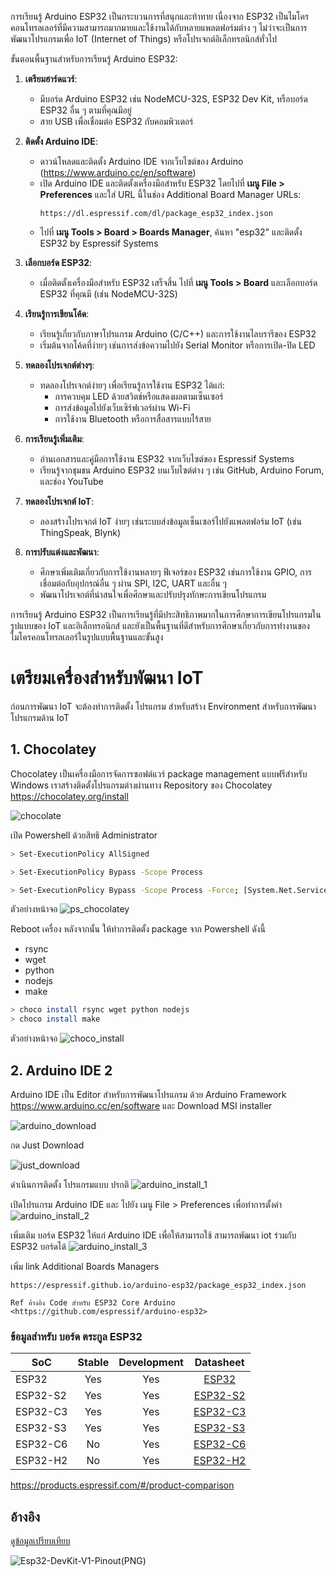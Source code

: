 การเรียนรู้ Arduino ESP32 เป็นกระบวนการที่สนุกและท้าทาย เนื่องจาก ESP32 เป็นไมโครคอนโทรลเลอร์ที่มีความสามารถมากมายและใช้งานได้กับหลายแพลตฟอร์มต่าง ๆ ไม่ว่าจะเป็นการพัฒนาโปรแกรมเพื่อ IoT (Internet of Things) หรือโปรเจกต์อิเล็กทรอนิกส์ทั่วไป

ขั้นตอนพื้นฐานสำหรับการเรียนรู้ Arduino ESP32:

1. **เตรียมฮาร์ดแวร์**:
   - มีบอร์ด Arduino ESP32 เช่น NodeMCU-32S, ESP32 Dev Kit, หรือบอร์ด ESP32 อื่น ๆ ตามที่คุณมีอยู่
   - สาย USB เพื่อเชื่อมต่อ ESP32 กับคอมพิวเตอร์

2. **ติดตั้ง Arduino IDE**:
   - ดาวน์โหลดและติดตั้ง Arduino IDE จากเว็บไซต์ของ Arduino (https://www.arduino.cc/en/software)
   - เปิด Arduino IDE และติดตั้งเครื่องมือสำหรับ ESP32 โดยไปที่ **เมนู File > Preferences** และใส่ URL นี้ในช่อง Additional Board Manager URLs:
     ```
     https://dl.espressif.com/dl/package_esp32_index.json
     ```
   - ไปที่ **เมนู Tools > Board > Boards Manager**, ค้นหา "esp32" และติดตั้ง ESP32 by Espressif Systems

3. **เลือกบอร์ด ESP32**:
   - เมื่อติดตั้งเครื่องมือสำหรับ ESP32 เสร็จสิ้น ไปที่ **เมนู Tools > Board** และเลือกบอร์ด ESP32 ที่คุณมี (เช่น NodeMCU-32S)

4. **เรียนรู้การเขียนโค้ด**:
   - เรียนรู้เกี่ยวกับภาษาโปรแกรม Arduino (C/C++) และการใช้งานไลบรารีของ ESP32
   - เริ่มต้นจากโค้ดที่ง่ายๆ เช่นการส่งข้อความไปยัง Serial Monitor หรือการเปิด-ปิด LED

5. **ทดลองโปรเจกต์ต่างๆ**:
   - ทดลองโปรเจกต์ง่ายๆ เพื่อเรียนรู้การใช้งาน ESP32 ได้แก่:
     - การควบคุม LED ด้วยสวิตช์หรือแสดงผลตามเซ็นเซอร์
     - การส่งข้อมูลไปยังเว็บเซิร์ฟเวอร์ผ่าน Wi-Fi
     - การใช้งาน Bluetooth หรือการสื่อสารแบบไร้สาย

6. **การเรียนรู้เพิ่มเติม**:
   - อ่านเอกสารและคู่มือการใช้งาน ESP32 จากเว็บไซต์ของ Espressif Systems
   - เรียนรู้จากชุมชน Arduino ESP32 บนเว็บไซต์ต่าง ๆ เช่น GitHub, Arduino Forum, และช่อง YouTube

7. **ทดลองโปรเจกต์ IoT**:
   - ลองสร้างโปรเจกต์ IoT ง่ายๆ เช่นระบบส่งข้อมูลเซ็นเซอร์ไปยังแพลตฟอร์ม IoT (เช่น ThingSpeak, Blynk)

8. **การปรับแต่งและพัฒนา**:
   - ศึกษาเพิ่มเติมเกี่ยวกับการใช้งานหลายๆ ฟีเจอร์ของ ESP32 เช่นการใช้งาน GPIO, การเชื่อมต่อกับอุปกรณ์อื่น ๆ ผ่าน SPI, I2C, UART และอื่น ๆ
   - พัฒนาโปรเจกต์ที่น่าสนใจเพื่อศึกษาและปรับปรุงทักษะการเขียนโปรแกรม

การเรียนรู้ Arduino ESP32 เป็นการเรียนรู้ที่มีประสิทธิภาพมากในการศึกษาการเขียนโปรแกรมในรูปแบบของ IoT และอิเล็กทรอนิกส์ และยังเป็นพื้นฐานที่ดีสำหรับการศึกษาเกี่ยวกับการทำงานของไมโครคอนโทรลเลอร์ในรูปแบบพื้นฐานและขั้นสูง

# เตรียมเครื่องสำหรับพัฒนา IoT

ก่อนการพัฒนา IoT จะต้องทำการติดตั้ง โปรแกรม สำหรับสร้าง Environment สำหรับการพัฒนาโปรแกรมด้าน IoT

##  1. Chocolatey  
Chocolatey เป็นเครื่องมือการจัดการซอฟต์แวร์ package management แบบฟรีสำหรับ Windows เราสร้างติดตั้งโปรแกรมต่างผ่านทาง Repository ของ Chocolatey  <https://chocolatey.org/install>

![chocolate](../assets/images/chocolatey1.png)

เปิด Powershell ด้วยสิทธิ Administrator

```sh
> Set-ExecutionPolicy AllSigned

> Set-ExecutionPolicy Bypass -Scope Process

> Set-ExecutionPolicy Bypass -Scope Process -Force; [System.Net.ServicePointManager]::SecurityProtocol = [System.Net.ServicePointManager]::SecurityProtocol -bor 3072; iex ((New-Object System.Net.WebClient).DownloadString('https://community.chocolatey.org/install.ps1'))

```
ตัวอย่างหน้าจอ
![ps_chocolatey](../assets/images/ps_chocolatey.png)

Reboot เครื่อง  หลังจากนั้น ให้ทำการติดตั้ง package จาก Powershell ดังนี้
- rsync
- wget
- python
- nodejs
- make

```sh
> choco install rsync wget python nodejs
> choco install make
```

ตัวอย่างหน้าจอ
![choco_install](../assets/images/choco_install.png)

## 2. Arduino IDE 2

Arduino IDE เป็น Editor สำหรับการพัฒนาโปรแกรม ด้วย Arduino Framework
<https://www.arduino.cc/en/software>  และ Download MSI installer 

![arduino_download](../assets/images/arduino_download.png)

กด Just Download

![just_download](../assets/images/just_download.png)

ดำเนินการติดตั้ง โปรแกรมแบบ ปรกติ
![arduino_install_1](../assets/images/arduino_install_1.png)

เปิดโปรแกรม Arduino IDE และ ไปยัง เมนู File > Preferences เพื่อทำการตั้งค่า
![arduino_install_2](../assets/images/arduino_install_2.png)


เพิ่มเติม บอร์ด ESP32 ให้แก่ Arduino IDE เพื่อให้สามารถใช้ สามารถพัฒนา iot ร่วมกับ ESP32 บอร์ดได้
![arduino_install_3](../assets/images/arduino_install_3.png)

เพิ่ม link Additional Boards Managers
```
https://espressif.github.io/arduino-esp32/package_esp32_index.json
```
```admonish
Ref อ้างอิง Code สำหรับ ESP32 Core Arduino  <https://github.com/espressif/arduino-esp32>
```

### ข้อมูลสำหรับ บอร์ด ตระกูล ESP32 
| **SoC**  | **Stable** | **Development** |                                           **Datasheet**                                           |
|----------|:----------:|:---------------:|:-------------------------------------------------------------------------------------------------:|
| ESP32    |     Yes    |       Yes       |    [ESP32](https://www.espressif.com/sites/default/files/documentation/esp32_datasheet_en.pdf)    |
| ESP32-S2 |     Yes    |       Yes       | [ESP32-S2](https://www.espressif.com/sites/default/files/documentation/esp32-s2_datasheet_en.pdf) |
| ESP32-C3 |     Yes    |       Yes       | [ESP32-C3](https://www.espressif.com/sites/default/files/documentation/esp32-c3_datasheet_en.pdf) |
| ESP32-S3 |     Yes    |       Yes       | [ESP32-S3](https://www.espressif.com/sites/default/files/documentation/esp32-s3_datasheet_en.pdf) |
| ESP32-C6 |     No     |       Yes       | [ESP32-C6](https://www.espressif.com/sites/default/files/documentation/esp32-c6_datasheet_en.pdf) |
| ESP32-H2 |     No     |       Yes       | [ESP32-H2](https://www.espressif.com/sites/default/files/documentation/esp32-h2_datasheet_en.pdf) |


<https://products.espressif.com/#/product-comparison>

## อ้างอิง
[ดูข้อมูลเปรียบเทียบ](./ref/compare_esp1.md)

![Esp32-DevKit-V1-Pinout(PNG)](../assets/images/ESP32-DevKit-V1-Pinout-Diagram.png)